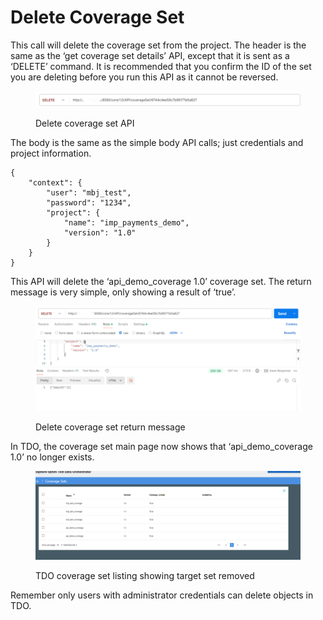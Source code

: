 # Delete Coverage Set

This call will delete the coverage set from the project.  The header is the same as the ‘get coverage set details’ API, except that it is sent as a ‘DELETE’ command.  It is recommended that you confirm the ID of the set you are deleting before you run this API as it cannot be reversed.

&#x20;

<figure><img src="../../../../../.gitbook/assets/image (102).png" alt=""><figcaption><p>Delete coverage set API </p></figcaption></figure>

&#x20;The body is the same as the simple body API calls; just credentials and project information.

&#x20;

```
{
    "context": {
        "user": "mbj_test",
        "password": "1234",
        "project": {
            "name": "imp_payments_demo",
            "version": "1.0"
        }
    }
}
```

&#x20;

This API will delete the ‘api\_demo\_coverage 1.0’ coverage set.  The return message is very simple, only showing a result of ‘true’.

&#x20;&#x20;

<figure><img src="../../../../../.gitbook/assets/image (103).png" alt=""><figcaption><p>Delete coverage set return message</p></figcaption></figure>

&#x20;

In TDO, the coverage set main page now shows that ‘api\_demo\_coverage 1.0’ no longer exists.

&#x20;

<figure><img src="../../../../../.gitbook/assets/image (104).png" alt=""><figcaption><p>TDO coverage set listing showing target set removed</p></figcaption></figure>

Remember only users with administrator credentials can delete objects in TDO.
